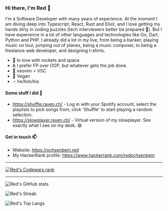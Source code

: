 ### Hi there, I'm Red 👋

I'm a Software Developer with many years of experience. At the moment I am diving deep into Typescript, React, Rust and Elixir, and I love getting my hands dirty in coding puzzles (tech interviewers better be prepared 🤣). But I have experience in a lot of other languages and technologies like Go, Dart, Python and PHP. I already did a lot in my live, from being a banker, playing music on tour, jumping out of planes, being a music composer, to being a freelance web developer, and designing t-shirts.

- 🚀 In love with rockets and space  
- **λ** I prefer FP over OOP, but whatever gets the job done.
- 📓 neovim &gt; VSC
- 🌱 Vegan
- **♂** he/him/his

#### Some stuff I did 🔭

- https://shuffle.raven.ch/ - Log in with your Spotify account, select the playlists to pick songs from, click 'Shuffle' to start playing a random selection.
- https://slowplayer.raven.ch/ - Virtual version of my slowplayer. See exactly what I see on my desk. 😄

#### Get in touch 📫

- Website: https://ochsenbein.red
- My HackerRank profile: https://www.hackerrank.com/redochsenbein

----

[![Red's Codewars rank](https://www.codewars.com/users/syeo66/badges/small)](https://www.codewars.com/users/syeo66)

----

![Red's GitHub stats](https://github-readme-stats.vercel.app/api?username=syeo66&count_private=true&theme=radical&show_icons=true&title_color=0891b2&text_color=ffffff&icon_color=0891b2&bg_color=1c1917&hide_border=true)

![Red's Streak](https://github-readme-streak-stats.herokuapp.com/?user=syeo66&stroke=ffffff&background=1c1917&ring=0891b2&fire=0891b2&currStreakNum=ffffff&currStreakLabel=0891b2&sideNums=ffffff&sideLabels=ffffff&dates=ffffff&hide_border=true)

![Red's Top Langs](https://github-readme-stats.vercel.app/api/top-langs/?username=syeo66&hide=c&theme=radical&layout=compact&langs_count=6&title_color=0891b2&text_color=ffffff&icon_color=0891b2&bg_color=1c1917&hide_border=true)

<!--
**syeo66/syeo66** is a ✨ _special_ ✨ repository because its `README.md` (this file) appears on your GitHub profile.

Here are some ideas to get you started:

- 🔭 I’m currently working on ...
- 🌱 I’m currently learning ...
- 👯 I’m looking to collaborate on ...
- 🤔 I’m looking for help with ...
- 💬 Ask me about ...
- 📫 How to reach me: ...
- 😄 Pronouns: ...
- ⚡ Fun fact: ...
-->
